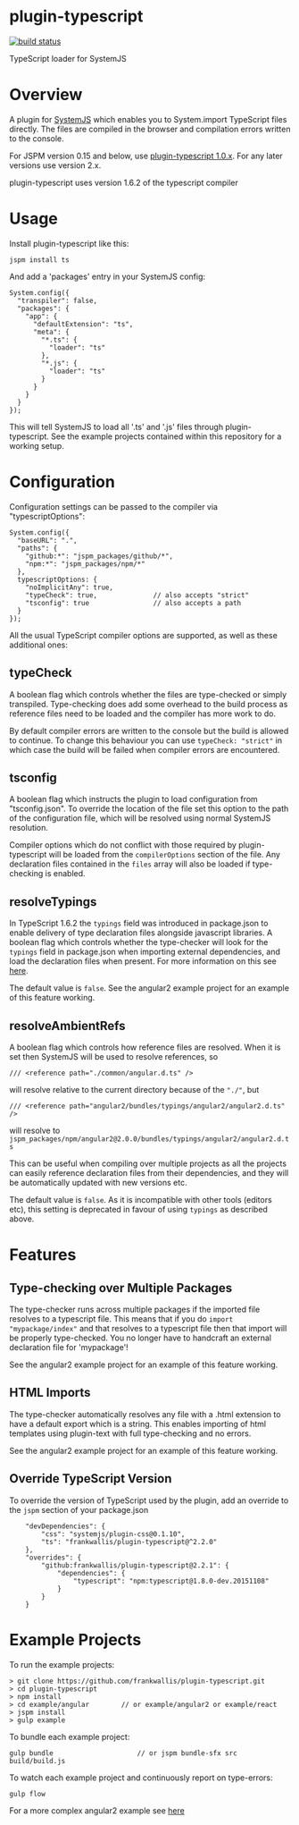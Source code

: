 plugin-typescript
============================
[![build status](https://secure.travis-ci.org/frankwallis/plugin-typescript.png?branch=master)](http://travis-ci.org/frankwallis/plugin-typescript)

TypeScript loader for SystemJS

# Overview #

A plugin for [SystemJS](https://github.com/systemjs/systemjs) which enables you to System.import TypeScript files directly. The files are compiled in the browser and compilation errors written to the console.

For JSPM version 0.15 and below, use [plugin-typescript 1.0.x](https://github.com/frankwallis/plugin-typescript/tree/1.0). For any later versions use version 2.x.

plugin-typescript uses version 1.6.2 of the typescript compiler

# Usage #

Install plugin-typescript like this:

```
jspm install ts
```

And add a 'packages' entry in your SystemJS config:

```
System.config({
  "transpiler": false,
  "packages": {
    "app": {
      "defaultExtension": "ts",
      "meta": {
        "*.ts": {
          "loader": "ts"
        },
        "*.js": {
          "loader": "ts"
        }
      }
    }
  }
});
```

This will tell SystemJS to load all '.ts' and '.js' files through plugin-typescript.
See the example projects contained within this repository for a working setup.

# Configuration #

Configuration settings can be passed to the compiler via "typescriptOptions":

```
System.config({
  "baseURL": ".",
  "paths": {
    "github:*": "jspm_packages/github/*",
    "npm:*": "jspm_packages/npm/*"
  },
  typescriptOptions: {
    "noImplicitAny": true,
    "typeCheck": true,				// also accepts "strict"
    "tsconfig": true				// also accepts a path
  }
});
```

All the usual TypeScript compiler options are supported, as well as these additional ones:

## typeCheck ##

A boolean flag which controls whether the files are type-checked or simply transpiled. Type-checking does add some overhead to the build process as reference files need to be loaded and the compiler has more work to do. 

By default compiler errors are written to the console but the build is allowed to continue. To change this behaviour you can use ```typeCheck: "strict"``` in which case the build will be failed when compiler errors are encountered.

## tsconfig ##

A boolean flag which instructs the plugin to load configuration from "tsconfig.json". To override the location of the file set this option to the path of the configuration file, which will be resolved using normal SystemJS resolution.

Compiler options which do not conflict with those required by plugin-typescript will be loaded from the ```compilerOptions``` section of the file. Any declaration files contained in the ```files``` array will also be loaded if type-checking is enabled.

## resolveTypings ##

In TypeScript 1.6.2 the ```typings``` field was introduced in package.json to enable delivery of type declaration files alongside javascript libraries. A boolean flag which controls whether the type-checker will look for the ```typings``` field in package.json when importing external dependencies, and load the declaration files when present. For more information on this see [here](https://github.com/Microsoft/TypeScript/wiki/Typings-for-npm-packages).

The default value is ```false```. See the angular2 example project for an example of this feature working.

## resolveAmbientRefs ##

A boolean flag which controls how reference files are resolved. When it is set then SystemJS will be used to resolve references, so

```
/// <reference path="./common/angular.d.ts" />
```
will resolve relative to the current directory because of the ```"./"```, but
```
/// <reference path="angular2/bundles/typings/angular2/angular2.d.ts" />
```
will resolve to ```jspm_packages/npm/angular2@2.0.0/bundles/typings/angular2/angular2.d.ts```

This can be useful when compiling over multiple projects as all the projects can easily reference declaration files from their dependencies, and they will be automatically updated with new versions etc.  

The default value is ```false```. As it is incompatible with other tools (editors etc), this setting is deprecated in favour of using ```typings``` as described above.

# Features #

## Type-checking over Multiple Packages ##

The type-checker runs across multiple packages if the imported file resolves to a typescript file. This means that if you do ```import "mypackage/index"``` and that resolves to a typescript file then that import will be properly type-checked. You no longer have to handcraft an external declaration file for 'mypackage'! 

See the angular2 example project for an example of this feature working.

## HTML Imports ##

The type-checker automatically resolves any file with a .html extension to have a default export which is a string. This enables importing of html templates using plugin-text with full type-checking and no errors.

See the angular2 example project for an example of this feature working.

## Override TypeScript Version ##

To override the version of TypeScript used by the plugin, add an override to the ```jspm``` section of your package.json

```
	"devDependencies": {
		"css": "systemjs/plugin-css@0.1.10",
		"ts": "frankwallis/plugin-typescript@^2.2.0"
	},
	"overrides": {
		"github:frankwallis/plugin-typescript@2.2.1": {
	 		"dependencies": {
	    		"typescript": "npm:typescript@1.8.0-dev.20151108"
	  		}
		}
	}
```

# Example Projects #

To run the example projects:
```
> git clone https://github.com/frankwallis/plugin-typescript.git
> cd plugin-typescript
> npm install
> cd example/angular  		// or example/angular2 or example/react
> jspm install
> gulp example
```
To bundle each example project:
```
gulp bundle 					// or jspm bundle-sfx src build/build.js
```
To watch each example project and continuously report on type-errors:
```
gulp flow
```

For a more complex angular2 example see [here](https://github.com/frankwallis/redouble/tree/angular2)
